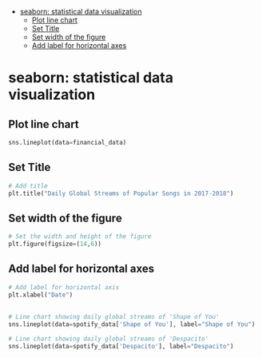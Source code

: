 <!--ts-->
   * [seaborn: statistical data visualization](#seaborn-statistical-data-visualization)
      * [Plot line chart](#plot-line-chart)
      * [Set Title](#set-title)
      * [Set width of the figure](#set-width-of-the-figure)
      * [Add label for horizontal axes](#add-label-for-horizontal-axes)

<!-- Added by: gil_diy, at: Thu 23 Dec 2021 13:43:14 IST -->

<!--te-->

# seaborn: statistical data visualization

## Plot line chart

```python
sns.lineplot(data=financial_data)
```

## Set Title 

```python
# Add title
plt.title("Daily Global Streams of Popular Songs in 2017-2018")
```

## Set width of the figure

```python
# Set the width and height of the figure
plt.figure(figsize=(14,6))
```

## Add label for horizontal axes

```python
# Add label for horizontal axis
plt.xlabel("Date")
```

## 

```python
# Line chart showing daily global streams of 'Shape of You'
sns.lineplot(data=spotify_data['Shape of You'], label="Shape of You")

# Line chart showing daily global streams of 'Despacito'
sns.lineplot(data=spotify_data['Despacito'], label="Despacito")
```